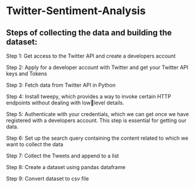 # Twitter-Sentiment-Analysis
## Steps of collecting the data and building the dataset:
Step 1: Get access to the Twitter API and create a developers account  

Step 2: Apply for a developer account with Twitter and get your Twitter API keys and Tokens  

Step 3: Fetch data from Twitter API in Python  

Step 4: Install tweepy, which provides a way to invoke certain HTTP endpoints without dealing with lowlevel details.  

Step 5: Authenticate with your credentials, which we can get once we have registered with a developers account. This step is essential for getting our data.  

Step 6: Set up the search query containing the content related to which we want to collect the data

Step 7: Collect the Tweets and append to a list

Step 8: Create a dataset using pandas dataframe

Step 9: Convert dataset to csv file

